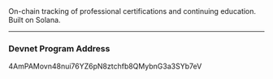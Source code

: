 <p>&nbsp;</p>

On-chain tracking of professional certifications and continuing education. Built on Solana.

---

### Devnet Program Address

4AmPAMovn48nui76YZ6pN8ztchfb8QMybnG3a3SYb7eV
